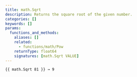 ```yaml
---
title: math.Sqrt
description: Returns the square root of the given number.
categories: []
keywords: []
params:
  functions_and_methods:
    aliases: []
    related:
      - functions/math/Pow
    returnType: float64
    signatures: [math.Sqrt VALUE]
---
```


```go-html-template
{{ math.Sqrt 81 }} → 9
```
